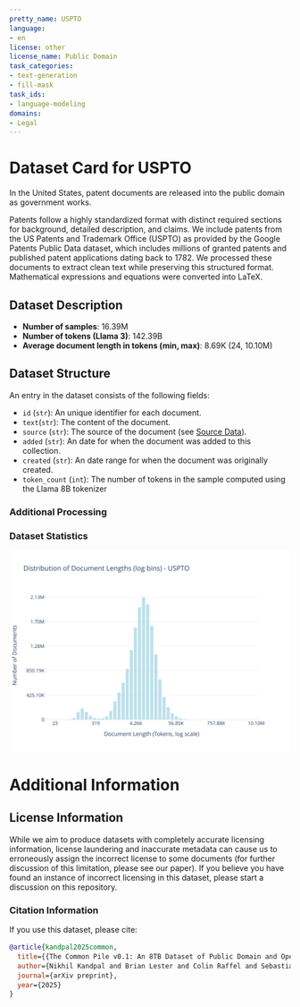 ```yaml
---
pretty_name: USPTO
language:
- en
license: other
license_name: Public Domain
task_categories:
- text-generation
- fill-mask
task_ids:
- language-modeling
domains:
- Legal
---
```


# Dataset Card for USPTO

<!-- START-SHORT DESCRIPTION -->
In the United States, patent documents are released into the public domain as government works.
<!-- END-SHORT DESCRIPTION -->

Patents follow a highly standardized format with distinct required sections for background, detailed description, and claims. We include patents from the US Patents and Trademark Office (USPTO) as provided by the Google Patents Public Data dataset, which includes millions of granted patents and published patent applications dating back to 1782. We processed these documents to extract clean text while preserving this structured format. Mathematical expressions and equations were converted into LaTeX.




## Dataset Description

<!-- START-DESC-STATS -->
- **Number of samples**: 16.39M
- **Number of tokens (Llama 3)**: 142.39B
- **Average document length in tokens (min, max)**: 8.69K (24, 10.10M)
<!-- END-DESC-STATS -->


## Dataset Structure
An entry in the dataset consists of the following fields:

- `id` (`str`): An unique identifier for each document.
- `text`(`str`): The content of the document.
- `source` (`str`): The source of the document (see [Source Data](#source-data)).
- `added` (`str`): An date for when the document was added to this collection.
- `created` (`str`): An date range for when the document was originally created.
- `token_count` (`int`): The number of tokens in the sample computed using the Llama 8B tokenizer


### Additional Processing


### Dataset Statistics

<!-- START-DATASET PLOTS -->
<p align="center">
<img src="./images/dist_document_length.svg" width="600" style="margin-right: 10px;" />
</p>
<!-- END-DATASET PLOTS -->


# Additional Information

## License Information
While we aim to produce datasets with completely accurate licensing information, license laundering and inaccurate metadata can cause us to erroneously assign the incorrect license to some documents (for further discussion of this limitation, please see our paper). If you believe you have found an instance of incorrect licensing in this dataset, please start a discussion on this repository.

### Citation Information

If you use this dataset, please cite:
```bibtex
@article{kandpal2025common,
  title={{The Common Pile v0.1: An 8TB Dataset of Public Domain and Openly Licensed Text}},
  author={Nikhil Kandpal and Brian Lester and Colin Raffel and Sebastian Majstorovic and Stella Biderman and Baber Abbasi and Luca Soldaini and Enrico Shippole and A. Feder Cooper and Aviya Skowron and Shayne Longpre and Lintang Sutawika and Alon Albalak and Zhenlin Xu and Guilherme Penedo and Loubna Ben  and Elie Bakouch and John David  and Honglu Fan and Dashiell Stander and Guangyu Song and Aaron Gokaslan and John Kirchenbauer and Tom Goldstein and Brian R and Bhavya Kailkhura and Tyler Murray},
  journal={arXiv preprint},
  year={2025}
}
```

